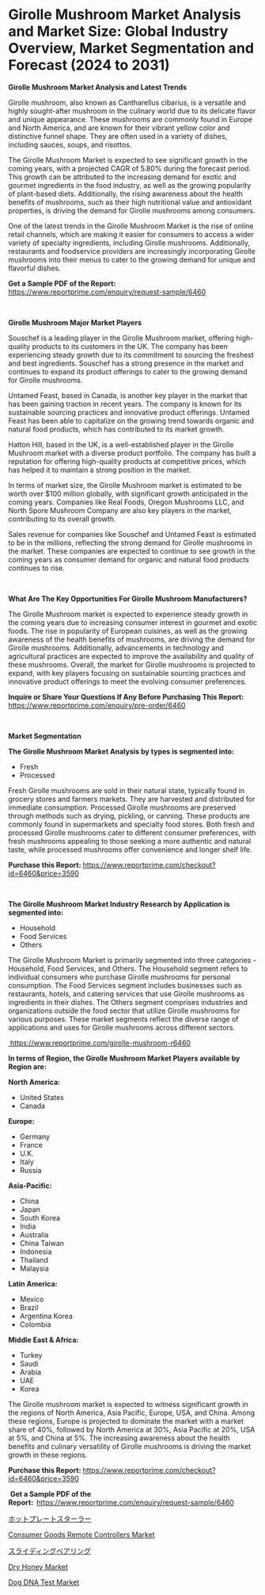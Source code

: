 <p><h1>Girolle Mushroom Market Analysis and Market Size: Global Industry Overview, Market Segmentation and Forecast (2024 to 2031)</h1></p><p><strong>Girolle Mushroom Market Analysis and Latest Trends</strong></p>
<p><p>Girolle mushroom, also known as Cantharellus cibarius, is a versatile and highly sought-after mushroom in the culinary world due to its delicate flavor and unique appearance. These mushrooms are commonly found in Europe and North America, and are known for their vibrant yellow color and distinctive funnel shape. They are often used in a variety of dishes, including sauces, soups, and risottos.</p><p>The Girolle Mushroom Market is expected to see significant growth in the coming years, with a projected CAGR of 5.80% during the forecast period. This growth can be attributed to the increasing demand for exotic and gourmet ingredients in the food industry, as well as the growing popularity of plant-based diets. Additionally, the rising awareness about the health benefits of mushrooms, such as their high nutritional value and antioxidant properties, is driving the demand for Girolle mushrooms among consumers.</p><p>One of the latest trends in the Girolle Mushroom Market is the rise of online retail channels, which are making it easier for consumers to access a wider variety of specialty ingredients, including Girolle mushrooms. Additionally, restaurants and foodservice providers are increasingly incorporating Girolle mushrooms into their menus to cater to the growing demand for unique and flavorful dishes.</p></p>
<p><strong>Get a Sample PDF of the Report:&nbsp;</strong> <a href="https://www.reportprime.com/enquiry/request-sample/6460">https://www.reportprime.com/enquiry/request-sample/6460</a></p>
<p>&nbsp;</p>
<p><strong>Girolle Mushroom Major Market Players</strong></p>
<p><p>Souschef is a leading player in the Girolle Mushroom market, offering high-quality products to its customers in the UK. The company has been experiencing steady growth due to its commitment to sourcing the freshest and best ingredients. Souschef has a strong presence in the market and continues to expand its product offerings to cater to the growing demand for Girolle mushrooms.</p><p>Untamed Feast, based in Canada, is another key player in the market that has been gaining traction in recent years. The company is known for its sustainable sourcing practices and innovative product offerings. Untamed Feast has been able to capitalize on the growing trend towards organic and natural food products, which has contributed to its market growth.</p><p>Hatton Hill, based in the UK, is a well-established player in the Girolle Mushroom market with a diverse product portfolio. The company has built a reputation for offering high-quality products at competitive prices, which has helped it to maintain a strong position in the market.</p><p>In terms of market size, the Girolle Mushroom market is estimated to be worth over $100 million globally, with significant growth anticipated in the coming years. Companies like Real Foods, Oregon Mushrooms LLC, and North Spore Mushroom Company are also key players in the market, contributing to its overall growth.</p><p>Sales revenue for companies like Souschef and Untamed Feast is estimated to be in the millions, reflecting the strong demand for Girolle mushrooms in the market. These companies are expected to continue to see growth in the coming years as consumer demand for organic and natural food products continues to rise.</p></p>
<p>&nbsp;</p>
<p><strong>What Are The Key Opportunities For Girolle Mushroom Manufacturers?</strong></p>
<p><p>The Girolle Mushroom market is expected to experience steady growth in the coming years due to increasing consumer interest in gourmet and exotic foods. The rise in popularity of European cuisines, as well as the growing awareness of the health benefits of mushrooms, are driving the demand for Girolle mushrooms. Additionally, advancements in technology and agricultural practices are expected to improve the availability and quality of these mushrooms. Overall, the market for Girolle mushrooms is projected to expand, with key players focusing on sustainable sourcing practices and innovative product offerings to meet the evolving consumer preferences.</p></p>
<p><strong>Inquire or Share Your Questions If Any Before Purchasing This Report:</strong> <a href="https://www.reportprime.com/enquiry/pre-order/6460">https://www.reportprime.com/enquiry/pre-order/6460</a></p>
<p>&nbsp;</p>
<p><strong>Market Segmentation</strong></p>
<p><strong>The Girolle Mushroom Market Analysis by types is segmented into:</strong></p>
<p><ul><li>Fresh</li><li>Processed</li></ul></p>
<p><p>Fresh Girolle mushrooms are sold in their natural state, typically found in grocery stores and farmers markets. They are harvested and distributed for immediate consumption. Processed Girolle mushrooms are preserved through methods such as drying, pickling, or canning. These products are commonly found in supermarkets and specialty food stores. Both fresh and processed Girolle mushrooms cater to different consumer preferences, with fresh mushrooms appealing to those seeking a more authentic and natural taste, while processed mushrooms offer convenience and longer shelf life.</p></p>
<p><strong>Purchase this Report:&nbsp;</strong><a href="https://www.reportprime.com/checkout?id=6460&price=3590">https://www.reportprime.com/checkout?id=6460&price=3590</a></p>
<p>&nbsp;</p>
<p><strong>The Girolle Mushroom Market Industry Research by Application is segmented into:</strong></p>
<p><ul><li>Household</li><li>Food Services</li><li>Others</li></ul></p>
<p><p>The Girolle Mushroom Market is primarily segmented into three categories - Household, Food Services, and Others. The Household segment refers to individual consumers who purchase Girolle mushrooms for personal consumption. The Food Services segment includes businesses such as restaurants, hotels, and catering services that use Girolle mushrooms as ingredients in their dishes. The Others segment comprises industries and organizations outside the food sector that utilize Girolle mushrooms for various purposes. These market segments reflect the diverse range of applications and uses for Girolle mushrooms across different sectors.</p></p>
<p><a href="https://www.reportprime.com/girolle-mushroom-r6460">&nbsp;https://www.reportprime.com/girolle-mushroom-r6460</a></p>
<p><strong>In terms of Region, the Girolle Mushroom Market Players available by Region are:</strong></p>
<p>
    <p> <strong> North America: </strong>
        <ul>
            <li>United States</li>
            <li>Canada</li>
        </ul>
        </p> 
    <p> <strong> Europe: </strong>
        <ul>
            <li>Germany</li>
            <li>France</li>
            <li>U.K.</li>
            <li>Italy</li>
            <li>Russia</li>
        </ul>
        </p> 
    <p> <strong> Asia-Pacific: </strong>
        <ul>
            <li>China</li>
            <li>Japan</li>
            <li>South Korea</li>
            <li>India</li>
            <li>Australia</li>
            <li>China Taiwan</li>
            <li>Indonesia</li>
            <li>Thailand</li>
            <li>Malaysia</li>
        </ul>
        </p> 
    <p> <strong> Latin America: </strong>
        <ul>
            <li>Mexico</li>
            <li>Brazil</li>
            <li>Argentina Korea</li>
            <li>Colombia</li>
        </ul>
        </p> 
    <p> <strong> Middle East & Africa: </strong>
        <ul>
            <li>Turkey</li>
            <li>Saudi</li>
            <li>Arabia</li>
            <li>UAE</li>
            <li>Korea</li>
        </ul>
    </p>
    </p>
<p><p>The Girolle mushroom market is expected to witness significant growth in the regions of North America, Asia Pacific, Europe, USA, and China. Among these regions, Europe is projected to dominate the market with a market share of 40%, followed by North America at 30%, Asia Pacific at 20%, USA at 5%, and China at 5%. The increasing awareness about the health benefits and culinary versatility of Girolle mushrooms is driving the market growth in these regions.</p></p>
<p><strong>Purchase this Report: </strong><a href="https://www.reportprime.com/checkout?id=6460&price=3590">https://www.reportprime.com/checkout?id=6460&price=3590</a></p>
<p>&nbsp;<strong>Get a Sample PDF of the Report:&nbsp;&nbsp;</strong><a href="https://www.reportprime.com/enquiry/request-sample/6460">https://www.reportprime.com/enquiry/request-sample/6460</a></p>
<p><strong></strong></p>
<p><p><a href="https://medium.com/@royfoote921/%E3%83%9B%E3%83%83%E3%83%88%E3%83%97%E3%83%AC%E3%83%BC%E3%83%88%E6%92%B9%E6%8B%8C%E6%A9%9F%E3%81%AE%E5%B8%82%E5%A0%B4%E3%82%B7%E3%82%A7%E3%82%A2%E3%81%A8%E6%96%B0%E3%81%97%E3%81%84%E3%83%88%E3%83%AC%E3%83%B3%E3%83%89%E5%88%86%E6%9E%90-%E3%81%9D%E3%81%AE%E3%82%BF%E3%82%A4%E3%83%97-%E3%82%A2%E3%83%97%E3%83%AA%E3%82%B1%E3%83%BC%E3%82%B7%E3%83%A7%E3%83%B3-%E3%82%A8%E3%83%B3%E3%83%89%E3%83%A6%E3%83%BC%E3%82%B9%E3%81%AB%E3%82%88%E3%82%8B%E4%BA%88%E6%B8%AC2024%E5%B9%B4%E3%81%8B%E3%82%892031%E5%B9%B4%E3%81%BE%E3%81%A7%E3%81%AE%E6%9C%9F%E9%96%93%E3%81%AB%E9%96%A2%E3%81%99%E3%82%8B-fac69bb682bc">ホットプレートスターラー</a></p><p><a href="https://issuu.com/reportprime-2/docs/consumer-goods-remote-controllers-m_1294268d11bc62">Consumer Goods Remote Controllers Market</a></p><p><a href="https://medium.com/@khkjaxbn36/%E6%AC%A1%E3%81%AE%E6%96%87%E3%82%92%E6%97%A5%E6%9C%AC%E8%AA%9E%E3%81%AB%E7%BF%BB%E8%A8%B3%E3%81%97%E3%81%BE%E3%81%99-115%E3%83%9A%E3%83%BC%E3%82%B8%E3%81%AE%E5%A0%B1%E5%91%8A%E6%9B%B8%E3%81%AB%E3%81%8A%E3%81%91%E3%82%8B-%E3%82%B0%E3%83%AD%E3%83%BC%E3%83%90%E3%83%AB%E3%81%AA%E3%82%B9%E3%83%A9%E3%82%A4%E3%83%87%E3%82%A3%E3%83%B3%E3%82%B0%E3%83%99%E3%82%A2%E3%83%AA%E3%83%B3%E3%82%B0%E5%B8%82%E5%A0%B4%E3%81%AE%E5%88%86%E6%9E%90-%E3%83%88%E3%83%AC%E3%83%B3%E3%83%89-%E4%BA%88%E6%B8%AC-%E6%88%90%E9%95%B7%E6%A9%9F%E4%BC%9A-2024%E5%B9%B4-2031%E5%B9%B4-7d37d5aaa714">スライディングベアリング</a></p><p><a href="https://github.com/nathandecarvalho/Market-Research-Report-List-4/blob/main/dry-honey-market.md">Dry Honey Market</a></p><p><a href="https://medium.com/@alexander.bell98078/global-dog-dna-test-industry-analysis-report-dog-dna-test-market-size-share-and-trends-by-40bae7845a67">Dog DNA Test Market</a></p></p>